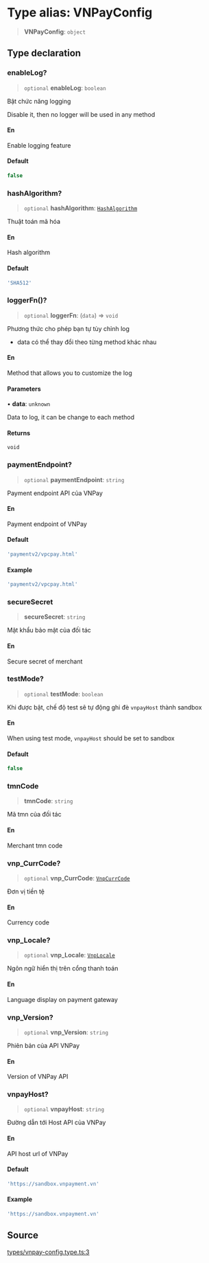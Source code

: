 # Type alias: VNPayConfig

> **VNPayConfig**: `object`

## Type declaration

### enableLog?

> `optional` **enableLog**: `boolean`

Bật chức năng logging

Disable it, then no logger will be used in any method

#### En

Enable logging feature

#### Default

```ts
false
```

### hashAlgorithm?

> `optional` **hashAlgorithm**: [`HashAlgorithm`](../enumerations/HashAlgorithm.md)

Thuật toán mã hóa

#### En

Hash algorithm

#### Default

```ts
'SHA512'
```

### loggerFn()?

> `optional` **loggerFn**: (`data`) => `void`

Phương thức cho phép bạn tự tùy chỉnh log

- data có thể thay đổi theo từng method khác nhau

#### En

Method that allows you to customize the log

#### Parameters

• **data**: `unknown`

Data to log, it can be change to each method

#### Returns

`void`

### paymentEndpoint?

> `optional` **paymentEndpoint**: `string`

Payment endpoint API của VNPay

#### En

Payment endpoint of VNPay

#### Default

```ts
'paymentv2/vpcpay.html'
```

#### Example

```ts
'paymentv2/vpcpay.html'
```

### secureSecret

> **secureSecret**: `string`

Mật khẩu bảo mật của đối tác

#### En

Secure secret of merchant

### testMode?

> `optional` **testMode**: `boolean`

Khi được bật, chế độ test sẽ tự động ghi đè `vnpayHost` thành sandbox

#### En

When using test mode, `vnpayHost` should be set to sandbox

#### Default

```ts
false
```

### tmnCode

> **tmnCode**: `string`

Mã tmn của đối tác

#### En

Merchant tmn code

### vnp\_CurrCode?

> `optional` **vnp\_CurrCode**: [`VnpCurrCode`](../enumerations/VnpCurrCode.md)

Đơn vị tiền tệ

#### En

Currency code

### vnp\_Locale?

> `optional` **vnp\_Locale**: [`VnpLocale`](../enumerations/VnpLocale.md)

Ngôn ngữ hiển thị trên cổng thanh toán

#### En

Language display on payment gateway

### vnp\_Version?

> `optional` **vnp\_Version**: `string`

Phiên bản của API VNPay

#### En

Version of VNPay API

### vnpayHost?

> `optional` **vnpayHost**: `string`

Đường dẫn tới Host API của VNPay

#### En

API host url of VNPay

#### Default

```ts
'https://sandbox.vnpayment.vn'
```

#### Example

```ts
'https://sandbox.vnpayment.vn'
```

## Source

[types/vnpay-config.type.ts:3](https://github.com/lehuygiang28/vnpay/blob/e8e94e8a800b1952e47648e8b76237a738bccbb7/src/types/vnpay-config.type.ts#L3)
